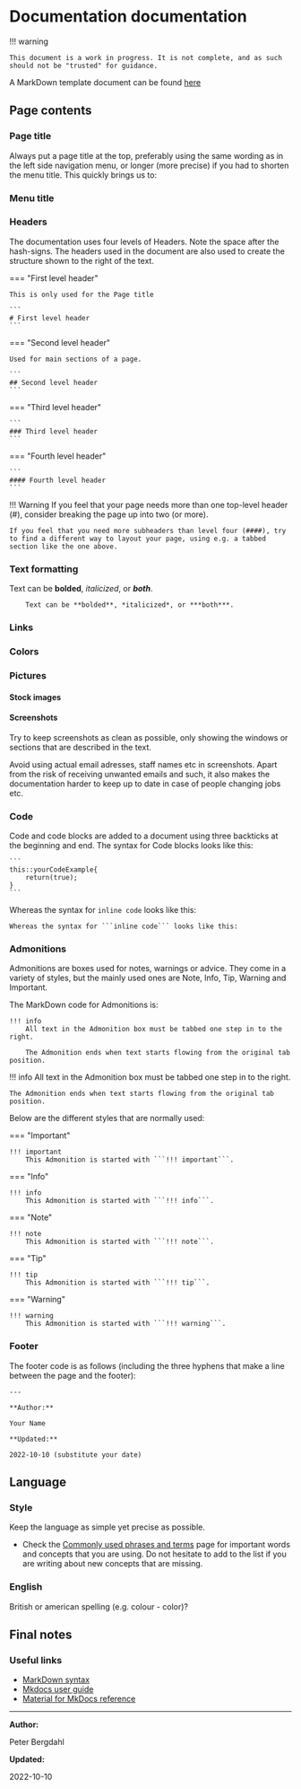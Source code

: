 # Documentation documentation

!!! warning

    This document is a work in progress. It is not complete, and as such should not be "trusted" for guidance.

A MarkDown template document can be found [here]()

## Page contents

### Page title

Always put a page title at the top, preferably using the same wording as in the left side navigation menu, or longer (more precise) if you had to shorten the menu title. This quickly brings us to:

### Menu title

### Headers

The documentation uses four levels of Headers. Note the space after the hash-signs. The headers used in the document are also used to create the structure shown to the right of the text.

=== "First level header"

    This is only used for the Page title

    ```
    # First level header
    ```

=== "Second level header"

    Used for main sections of a page.

    ```
    ## Second level header
    ```

=== "Third level header"

    ```
    ### Third level header
    ```

=== "Fourth level header"

    ```
    #### Fourth level header
    ```

!!! Warning
    If you feel that your page needs more than one top-level header (#), consider breaking the page up into two (or more).

    If you feel that you need more subheaders than level four (####), try to find a different way to layout your page, using e.g. a tabbed section like the one above.

### Text formatting

Text can be **bolded**, *italicized*, or ***both***.

```
    Text can be **bolded**, *italicized*, or ***both***.
```

### Links

### Colors

### Pictures

#### Stock images

#### Screenshots

Try to keep screenshots as clean as possible, only showing the windows or sections that are described in the text.

Avoid using actual email adresses, staff names etc in screenshots. Apart from the risk of receiving unwanted emails and such, it also makes the documentation harder to keep up to date in case of people changing jobs etc.

### Code

Code and code blocks are added to a document using three backticks at the beginning and end. The syntax for Code blocks looks like this:

    ```
    this::yourCodeExample{
        return(true);
    }
    ```

Whereas the syntax for ```inline code``` looks like this:

```
Whereas the syntax for ```inline code``` looks like this:
```

### Admonitions

Admonitions are boxes used for notes, warnings or advice. They come in a variety of styles, but the mainly used ones are Note, Info, Tip, Warning and Important.

The MarkDown code for Admonitions is:

```
!!! info
    All text in the Admonition box must be tabbed one step in to the right.

    The Admonition ends when text starts flowing from the original tab position.
```

!!! info
    All text in the Admonition box must be tabbed one step in to the right.

    The Admonition ends when text starts flowing from the original tab position.

Below are the different styles that are normally used:

=== "Important"

    !!! important
        This Admonition is started with ```!!! important```.

=== "Info"

    !!! info
        This Admonition is started with ```!!! info```.

=== "Note"

    !!! note
        This Admonition is started with ```!!! note```.

=== "Tip"

    !!! tip
        This Admonition is started with ```!!! tip```.

=== "Warning"

    !!! warning
        This Admonition is started with ```!!! warning```.


### Footer

The footer code is as follows (including the three hyphens that make a line between the page and the footer):
```
---

**Author:**

Your Name

**Updated:**

2022-10-10 (substitute your date)
```

## Language

### Style

Keep the language as simple yet precise as possible.

* Check the [Commonly used phrases and terms](../manual/manual_common_phrases.md) page for important words and concepts that you are using. Do not hesitate to add to the list if you are writing about new concepts that are missing.

### English

British or american spelling (e.g. colour - color)?

## Final notes


### Useful links

* [MarkDown syntax](https://www.markdownguide.org/basic-syntax/)
* [Mkdocs user guide](https://www.mkdocs.org/user-guide/)
* [Material for MkDocs reference](https://squidfunk.github.io/mkdocs-material/reference/)

---

**Author:**

Peter Bergdahl

**Updated:**

2022-10-10